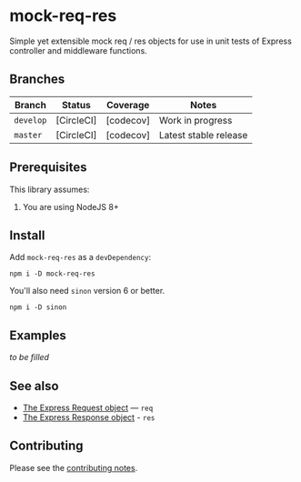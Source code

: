 # mock-req-res

Simple yet extensible mock req / res objects for use in unit tests of Express controller and middleware functions.

## Branches

| Branch | Status | Coverage | Notes |
| ------ | ------ | -------- | - |
| `develop` | [CircleCI] | [codecov] | Work in progress |
| `master` | [CircleCI] | [codecov] | Latest stable release |

## Prerequisites

This library assumes:

1. You are using NodeJS 8+

## Install

Add `mock-req-res` as a `devDependency`:

    npm i -D mock-req-res

You'll also need `sinon` version 6 or better.

    npm i -D sinon

## Examples

_to be filled_

## See also

* [The Express Request object](https://expressjs.com/en/api.html#req) — `req`
* [The Express Response object](https://expressjs.com/en/api.html#res) - `res`

## Contributing

Please see the [contributing notes](CONTRIBUTING.md).
